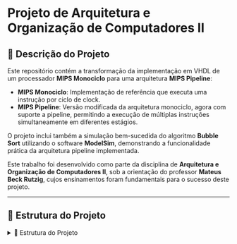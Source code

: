 # Projeto de Arquitetura e Organização de Computadores II

## 📄 Descrição do Projeto

Este repositório contém a transformação da implementação em VHDL de um processador **MIPS Monociclo** para uma arquitetura **MIPS Pipeline**:

- **MIPS Monociclo**: Implementação de referência que executa uma instrução por ciclo de clock.
- **MIPS Pipeline**: Versão modificada da arquitetura monociclo, agora com suporte a pipeline, permitindo a execução de múltiplas instruções simultaneamente em diferentes estágios.

O projeto inclui também a simulação bem-sucedida do algoritmo **Bubble Sort** utilizando o software **ModelSim**, demonstrando a funcionalidade prática da arquitetura pipeline implementada.

Este trabalho foi desenvolvido como parte da disciplina de **Arquitetura e Organização de Computadores II**, sob a orientação do professor **Mateus Beck Rutzig**, cujos ensinamentos foram fundamentais para o sucesso deste projeto.


---

## 📁 Estrutura do Projeto

<details>
<summary>📁 Estrutura do Projeto</summary>

```text
MIPS-VHDL/
├── monociclo/        # Implementação do processador MIPS Monociclo
│   ├── asm/          # Códigos em Assembly utilizados para simulações
│   ├── sim/          # Arquivos de simulação específicos do monociclo
│   └── src/          # Módulos VHDL do processador monociclo
│
├── pipeline/         # Implementação do processador MIPS com Pipeline
│   ├── sim/          # Arquivos de simulação específicos do pipeline
│   ├── src/          # Módulos VHDL do processador pipeline
│   └── work/         # Diretório de trabalho do ModelSim

  
---

## ✨ Destaques do Projeto

### ✅ Simulação do Bubble Sort no ModelSim

- Implementação completa do algoritmo Bubble Sort em assembly MIPS.
- Conversão para código de máquina e carregamento na memória de instruções.
- Simulação bem-sucedida demonstrando a ordenação de um array de números.
- Captura de waveforms no ModelSim comprovando o funcionamento correto.

---

## 🔧 Funcionalidades Implementadas

### 🟦 MIPS Pipeline

- 5 estágios pipeline: IF, ID, EX, MEM, WB.
- Detecção e tratamento de *hazards*.
- Unidade de *forwarding* para *hazards* de dados.
- Controle de *stalls* para *hazards* de controle.

---

## ▶️ Como Executar

### 🔹 Requisitos

- **ModelSim** (ou outro simulador compatível com VHDL).
- Conhecimento básico de VHDL.

### 🔹 Passos para Simulação do Bubble Sort

1. Carregue os arquivos VHDL no ModelSim.
2. Compile todos os componentes na ordem correta.
3. Execute o testbench `MIPS_monocycle_tb.vhd`.
4. Adicionei o arquivo mipspipe.do para visualizar as waveforms
5. Analise as waveforms para verificar a ordenação.

---

## 🙏 Agradecimentos

Gostaria de expressar meus sinceros agradecimentos ao professor **Mateus Beck Rutzig** por sua orientação excepcional durante o desenvolvimento deste projeto. 

Também quero agradecer ao colega **Bruno Henrique Spies** que me ajudou a desenvolver esse projeto sempre explicando e ensinando em cada etapa que eu tinha dificuldade.

---

## 📬 Contato

**[Arthur Montero Portella]**  
**[arthur.portella@ecomp.ufsm.br]** 

---

Sinta-se à vontade para explorar o código, especialmente a implementação do **Bubble Sort** e suas **waveforms** no ModelSim. Contribuições e sugestões são sempre bem-vindas!
